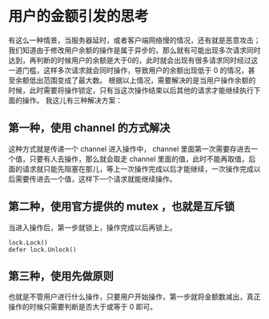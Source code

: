 # 用户的金额引发的思考
有这么一种情景，当服务器延时，或者客户端网络慢的情况，还有就是恶意攻击；我们知道由于修改用户余额的操作是属于异步的，那么就有可能出现多次请求同时达到，再判断的时候用户的余额是大于0的，此时就会出现有很多请求同时经过这一道门槛，这样多次请求就会同时操作，导致用户的余额出现低于 0 的情况，甚至余额低出范围变成了最大数。
根据以上情况，需要解决的是当用户操作余额的时候，此时需要将操作锁定，只有当这次操作结束以后其他的请求才能继续执行下面的操作。
我这儿有三种解决方案：
## 第一种，使用 channel 的方式解决
这种方式就是传递一个 channel 进入操作中， channel 里面第一次需要存进去一个值，只要有人去操作，那么就会取走 channel 里面的值，此时不能再取值，后面的请求就只能先阻塞在那儿，等上一次操作完成以后才能继续，一次操作完成以后需要传进去一个值，这样下一个请求就能继续操作。
## 第二种，使用官方提供的 mutex ，也就是互斥锁
当进入操作后，第一步就锁上，操作完成以后再锁上。
~~~
lock.Lock()
defer lock.Unlock()
~~~
## 第三种，使用先做原则
也就是不管用户进行什么操作，只要用户开始操作，第一步就将金额数减出，真正操作的时候只需要判断是否大于或等于 0 即可。